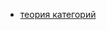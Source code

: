 <!-- https://github.com/Stasenko-konstantin/notes/blob/main/ -->

* [теория категорий](https://github.com/Stasenko-konstantin/notes/blob/main/теоркат.md)